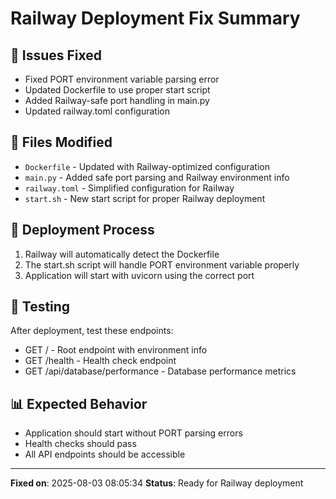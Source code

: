 # Railway Deployment Fix Summary

## 🔧 Issues Fixed
- Fixed PORT environment variable parsing error
- Updated Dockerfile to use proper start script
- Added Railway-safe port handling in main.py
- Updated railway.toml configuration

## 📁 Files Modified
- `Dockerfile` - Updated with Railway-optimized configuration
- `main.py` - Added safe port parsing and Railway environment info
- `railway.toml` - Simplified configuration for Railway
- `start.sh` - New start script for proper Railway deployment

## 🚀 Deployment Process
1. Railway will automatically detect the Dockerfile
2. The start.sh script will handle PORT environment variable properly
3. Application will start with uvicorn using the correct port

## 🧪 Testing
After deployment, test these endpoints:
- GET / - Root endpoint with environment info
- GET /health - Health check endpoint
- GET /api/database/performance - Database performance metrics

## 📊 Expected Behavior
- Application should start without PORT parsing errors
- Health checks should pass
- All API endpoints should be accessible

---
**Fixed on**: 2025-08-03 08:05:34
**Status**: Ready for Railway deployment
